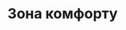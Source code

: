 ---
layout: archive_film
permalink: ua/archive/2020/long-short/comfort-zone

title: Зона комфорту
director: Jordan Blady
country: Грузія
description: Мет Шеллі, ведучий першого у Тбілісі конкурсного драг-шоу, переносить нас у його життя в Грузії.
category: long-short
image_folder: images/films/archive/2020/long-short/comfort-zone
is_winner: false
submission_year: 2020
lang: ua
---